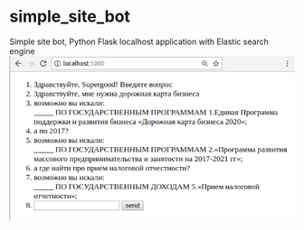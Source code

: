# simple_site_bot
Simple site bot, Python Flask localhost application with Elastic search engine
![elastic.png](https://github.com/Amironsoft/site_bot/blob/master/elastic.png)
